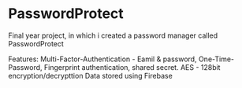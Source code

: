 # PasswordProtect

Final year project, in which i created a password manager called PasswordProtect 

Features:
Multi-Factor-Authentication - Eamil & password, One-Time-Password, Fingerprint authentication, shared secret. 
AES - 128bit encryption/decrypttion
Data stored using Firebase
